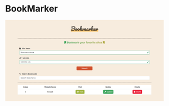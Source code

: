 # BookMarker
![ui](screencapture-file-C-Users-USER-Downloads-MyGithub-BookMarker-index-html-2024-08-02-11_13_06.png)